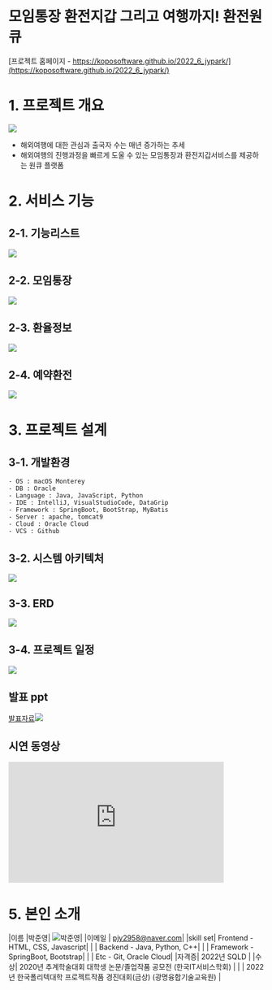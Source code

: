 # 모임통장 환전지갑 그리고 여행까지! 환전원큐

[프로젝트 홈페이지 - https://koposoftware.github.io/2022_6_jypark/](https://koposoftware.github.io/2022_6_jypark/)

# 1. 프로젝트 개요
<img src="summary.png"/><br>
- 해외여행에 대한 관심과 출국자 수는 매년 증가하는 추세<br>
- 해외여행의 진행과정을 빠르게 도울 수 있는 모임통장과 환전지갑서비스를 제공하는 원큐 플랫폼

# 2. 서비스 기능
## 2-1. 기능리스트
<img src="ServiceList.png"/><br>
## 2-2. 모임통장
<img src="function1.png"/><br>
## 2-3. 환율정보
<img src="function2.png"/><br>
## 2-4. 예약환전
<img src="function3.png"/><br>

# 3. 프로젝트 설계
## 3-1. 개발환경
```
- OS : macOS Monterey
- DB : Oracle
- Language : Java, JavaScript, Python
- IDE : IntelliJ, VisualStudioCode, DataGrip
- Framework : SpringBoot, BootStrap, MyBatis
- Server : apache, tomcat9
- Cloud : Oracle Cloud
- VCS : Github
```
## 3-2. 시스템 아키텍처
   <img src="architecture.png"/><br>
## 3-3. ERD
   <img src="erd.png"/><br>
## 3-4. 프로젝트 일정
<img src="GanttChart.png"/><br>

## 발표 ppt 
[발표자료<img src="ppt.png"/>](/발표ppt.pptx)<br>

## 시연 동영상 

  <iframe width="424" height="238" src="https://www.youtube.com/embed/reOGfxYJre0" title="YouTube video player" frameborder="0" allow="accelerometer; autoplay; clipboard-write; encrypted-media; gyroscope; picture-in-picture" allowfullscreen></iframe>

# 5. 본인 소개

|이름 |박준영| ![박준영](/박준영.jpeg)|
|이메일 | pjy2958@naver.com|
|skill set| Frontend - HTML, CSS, Javascript|
| | Backend - Java, Python, C++|
| | Framework - SpringBoot, Bootstrap|
| | Etc - Git, Oracle Cloud|
|자격증| 2022년 SQLD |
|수상| 2020년 추계학술대회 대학생 논문/졸업작품 공모전 (한국IT서비스학회)  |
| | 2022년 한국폴리텍대학 프로젝트작품 경진대회(금상) (광명융합기술교육원)  |


